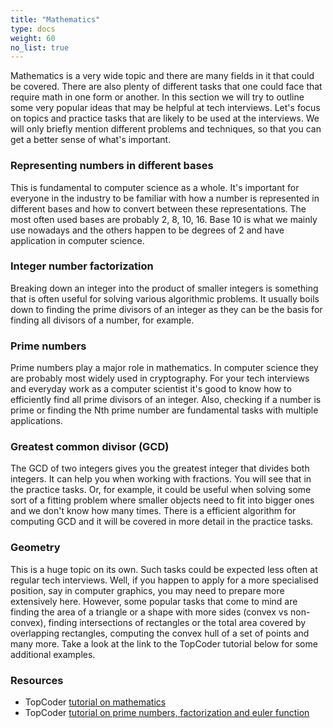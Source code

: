 ```yaml
---
title: "Mathematics"
type: docs
weight: 60
no_list: true
---
```

Mathematics is a very wide topic and there are many fields in it that could be covered. There are also plenty of different tasks that one could face that require math in one form or another. In this section we will try to outline some very popular ideas that may be helpful at tech interviews. Let's focus on topics and practice tasks that are likely to be used at the interviews. We will only briefly mention different problems and techniques, so that you can get a better sense of what's important.

### Representing numbers in different bases

This is fundamental to computer science as a whole. It's important for everyone in the industry to be familiar with how a number is represented in different bases and how to convert between these representations. The most often used bases are probably 2, 8, 10, 16. Base 10 is what we mainly use nowadays and the others happen to be degrees of 2 and have application in computer science.

### Integer number factorization

Breaking down an integer into the product of smaller integers is something that is often useful for solving various algorithmic problems. It usually boils down to finding the prime divisors of an integer as they can be the basis for finding all divisors of a number, for example.

### Prime numbers

Prime numbers play a major role in mathematics. In computer science they are probably most widely used in cryptography. For your tech interviews and everyday work as a computer scientist it's good to know how to efficiently find all prime divisors of an integer. Also, checking if a number is prime or finding the Nth prime number are fundamental tasks with multiple applications.

### Greatest common divisor (GCD)

The GCD of two integers gives you the greatest integer that divides both integers. It can help you when working with fractions. You will see that in the practice tasks. Or, for example, it could be useful when solving some sort of a fitting problem where smaller objects need to fit into bigger ones and we don't know how many times. There is a efficient algorithm for computing GCD and it will be covered in more detail in the practice tasks.

### Geometry

This is a huge topic on its own. Such tasks could be expected less often at regular tech interviews. Well, if you happen to apply for a more specialised position, say in computer graphics, you may need to prepare more extensively here. However, some popular tasks that come to mind are finding the area of a triangle or a shape with more sides (convex vs non-convex), finding intersections of rectangles or the total area covered by overlapping rectangles, computing the convex hull of a set of points and many more. Take a look at the link to the TopCoder tutorial below for some additional examples.

### Resources

- TopCoder <a href="https://www.topcoder.com/thrive/articles/Mathematics%20for%20Topcoders" target="_blank" rel="noopener noreferrer">tutorial on mathematics</a>
- TopCoder <a href="https://www.topcoder.com/thrive/articles/Prime%20Numbers,%20Factorization%20and%20Euler%20Function" target="_blank" rel="noopener noreferrer">tutorial on prime numbers, factorization and euler function</a>
